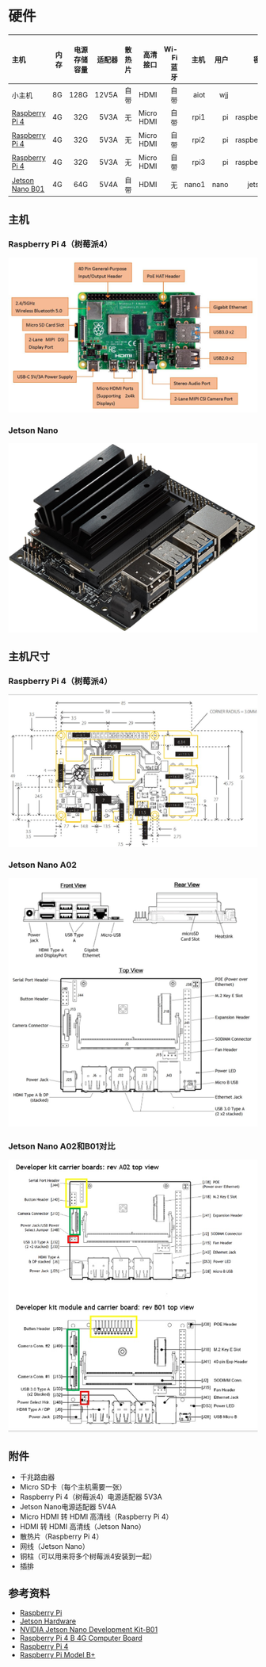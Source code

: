 # 硬件

| 主机                                                                            | 内存   | 电源存储容量 | 适配器 | 散热片 | 高清接口  |　Wi-Fi<br>蓝牙 | 主机 | 用户 | 密码 |
| :---                                                                           | ----:  | ----:     | ---: | ---: | ---:      | ---: | ---: | ---:| ---: |
| 小主机 | 8G | 128G | 12V5A | 自带 | HDMI | 自带 | aiot | wjj | |
| [Raspberry Pi 4](https://www.raspberrypi.org/products/raspberry-pi-4-model-b/) | 4G     | 32G       | 5V3A | 无   | Micro HDMI | 自带 | rpi1  | pi  | raspberry |
| [Raspberry Pi 4](https://www.raspberrypi.org/products/raspberry-pi-4-model-b/) | 4G     | 32G       | 5V3A | 无   | Micro HDMI | 自带 | rpi2  | pi  | raspberry |
| [Raspberry Pi 4](https://www.raspberrypi.org/products/raspberry-pi-4-model-b/) | 4G     | 32G       | 5V3A | 无   | Micro HDMI | 自带 | rpi3  | pi  | raspberry |
| [Jetson Nano B01](https://developer.nvidia.com/embedded/jetson-nano)           | 4G     | 64G       | 5V4A | 自带 | HDMI       | 无   | nano1 | nano| jetson    |


## 主机
### Raspberry Pi 4（树莓派4）

![](images/raspberry-pi4.jpg)

### Jetson Nano

![](images/jetson-nano.jpg)

## 主机尺寸
### Raspberry Pi 4（树莓派4）

![](images/raspberry-pi-4-b-4g-computer-board-dime.jpg)

### Jetson Nano A02

![](images/jetson-nano-a02-computer-board-dime.jpg)

### Jetson Nano A02和B01对比

![](images/jetson-nano-a02-b01-computer-board-dime.jpg)


## 附件
* 千兆路由器
* Micro SD卡（每个主机需要一张）
* Raspberry Pi 4（树莓派4）电源适配器   5V3A
* Jetson Nano电源适配器   5V4A
* Micro HDMI 转 HDMI 高清线（Raspberry Pi 4）
* HDMI 转 HDMI 高清线（Jetson Nano）
* 散热片（Raspberry Pi 4）
* 网线（Jetson Nano）
* 铜柱（可以用来将多个树莓派4安装到一起）
* 插排

## 参考资料
* [Raspberry Pi](https://www.raspberrypi.org/)
* [Jetson Hardware](https://developer.nvidia.com/embedded/develop/hardware)
* [NVIDIA Jetson Nano Development Kit-B01](https://www.seeedstudio.com/NVIDIA-Jetson-Nano-Development-Kit-B01-p-4437.html)
* [Raspberry Pi 4 B 4G Computer Board](https://www.robotshop.com/en/raspberry-pi-4-b-4g-computer-board.html)
* [Raspberry Pi 4](http://www.xiaorgeek.com/store/raspberry-pi-model-4b-pre-order.html)
* [Raspberry Pi Model B+](https://www.element14.com/community/community/raspberry-pi/raspberry-pi-bplus/blog/2014/07/14/meet-the-raspberry-pi-b)
